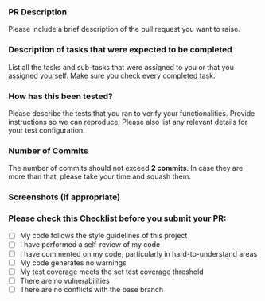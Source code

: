 ### PR Description

Please include a brief description of the pull request you want to raise.

### Description of tasks that were expected to be completed

List all the tasks and sub-tasks that were assigned to you or that you assigned yourself. Make sure you check every completed task.

### How has this been tested?

Please describe the tests that you ran to verify your functionalities. Provide instructions so we can reproduce. Please also list any relevant details for your test configuration.

### Number of Commits

The number of commits should not exceed **2 commits**. In case they are more than that, please take your time and squash them.

### Screenshots (If appropriate)

### Please check this Checklist before you submit your PR:

- [ ] My code follows the style guidelines of this project
- [ ] I have performed a self-review of my code
- [ ] I have commented on my code, particularly in hard-to-understand areas
- [ ] My code generates no warnings
- [ ] My test coverage meets the set test coverage threshold
- [ ] There are no vulnerabilities
- [ ] There are no conflicts with the base branch
